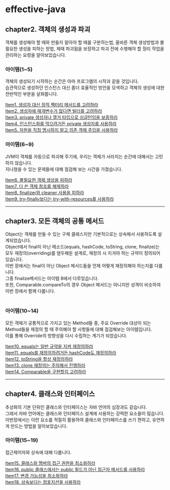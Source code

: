 # effective-java

## chapter2. 객체의 생성과 파괴
객체를 생성해야 할 때와 만들지 말아야 할 때를 구분하는법, 올바른 객체 생성방법과 불필요한 생성을 피하는 방법, 제때 파괴됨을 보장하고 파괴 전에 수행해야 할 정리 작업을 관리하는 요령을 알아보았습니다.

### 아이템(1~5)
객체의 생성되기 시작하는 순간은 아마 프로그램의 시작과 같을 것입니다. <br>
습관적으로 생성하던 인스턴스 대신 좀더 효율적인 방안을 모색하고 객체의 생성에 대한 전반적인 부분을 살펴봅니다. <br>

[Item1. 생성자 대신 정적 팩터리 메서드를 고려하라](https://south-leopard-b1c.notion.site/Item1-bbbb413b4b03402abdec5d01e7daab57?pvs=4) <br>
[Item2. 생성자에 매개변수가 많다면 빌더를 고려하라](https://south-leopard-b1c.notion.site/Item2-850e4eecc80c416bb63b0c4cd6cc4b1c?pvs=4) <br>
[Item3. private 생성자나 열거 타입으로 싱글턴임을 보증하라](https://south-leopard-b1c.notion.site/Item3-private-5c0751ac2f324729999b133d3bfd971d?pvs=4) <br>
[Item4. 인스턴스화를 막으려거든 private 생성자를 사용하라](https://south-leopard-b1c.notion.site/Item4-private-391438c7ba2b4bff85240abbc77d076d?pvs=4) <br>
[Item5. 자원을 직접 명시하지 말고 의존 객체 주입을 사용하라](https://south-leopard-b1c.notion.site/Item5-5f620339dca241ce8460215d3bc379bd?pvs=4) <br>

### 아이템(6~9)
JVM이 객체를 자동으로 파괴해 주기에, 우리는 객체가 사라지는 순간에 대해서는 고민하지 않습니다. <br>
지나쳤을 수 있는 문제들에 대해 점검해 보는 시간을 가졌습니다. <br> 

[Item6. 불필요한 객체 생성을 피하라](https://south-leopard-b1c.notion.site/Item6-da5cea7ae7c14882a8de6fb5a9cc8e29?pvs=4) <br>
[Item7. 다 쓴 객체 참조를 해제하라](https://south-leopard-b1c.notion.site/Item7-41d6fa035ff14a9394edcd30e10fbb6a?pvs=4) <br>
[Item8. finalizer와 cleaner 사용을 피하라](https://south-leopard-b1c.notion.site/Item8-finalizer-cleaner-b05be4950ff84c6293b029c54405d1ec?pvs=4) <br>
[Item9. try-finally보다는 try-with-resources를 사용하라](https://south-leopard-b1c.notion.site/Item9-try-finally-try-with-resources-1a3bdb08914c4ae1bceac5064c7726f9?pvs=4) <br>

---
## chapter3. 모든 객체의 공통 메서드
Object는 객체를 만들 수 있는 구체 클래스지만 기본적으로는 상속해서 사용하도록 설계되었습니다. <br>
Object에서 final이 아닌 메소드(equals, hashCode, toString, clone, finalize)는 모두 재정의(overriding)를 염두해둔 설계로, 재정의 시 지겨야 하는 규약이 정의되어 있습니다. <br>
이번 장에서는 final이 아닌 Object 메서드들을 언제 어떻게 재정의해야 하는지를 다룹니다. <Br>
그중 finalize메서드는 아이템 8에서 다루었습니다. <Br>
또한, Comparable.compareTo의 경우 Object 메서드는 아니지만 성격이 비슷하여 이번 장에서 함께 다룹니다. <Br><Br>

### 아이템(10~14)
모든 객체가 공통적으로 가지고 있는 Method들 중, 주요 Override 대상이 되는 Method들을 재정의 할 때 주의해야 할 사항들에 대해 점검해보는 아이템입니다. <Br>
이를 통해 Override의 방향성을 다시 수립하는 계기가 되었습니다. <Br>

[Item10. equals는 일반 규약을 지켜 재정의하라](https://south-leopard-b1c.notion.site/Item10-equals-4ebec1e9bb854e3594a2eba1dc03d571?pvs=4) <br>
[Item11. equals를 재정의하려거든 hashCode도 재정의하라](https://south-leopard-b1c.notion.site/Item11-equals-hashCode-e349a8aa61984c29869d7e70af65b5c5?pvs=4) <br>
[Item12. toString을 항상 재정의하라](https://south-leopard-b1c.notion.site/Item12-toString-2e3ad4e6867649f494f7aaed4fcdb934?pvs=4) <br>
[Item13. clone 재정의는 주의해서 진행하라](https://south-leopard-b1c.notion.site/Item13-clone-0269e883538d4f879b7318b42e25685a?pvs=4) <br>
[Item14. Comparable을 구현할지 고려하라](https://south-leopard-b1c.notion.site/Item14-Comparable-4f2635898aa14c2f842760c35a78d909?pvs=4) <br>

---
## chapter4. 클래스와 인터페이스
추상화의 기본 단위인 클래스와 인터페이스는 자바 언어의 심장과도 같습니다. <br>
그래서 자바 언어에는 클래스와 인터페이스 설계에 사용하는 강력한 요소들이 많습니다. <Br>
이번장에서는 이런 요소를 적절히 활용하여 클래스와 인터페이스를 쓰기 편하고, 유연하게 만드는 방법을 알아보았습니다. <Br>

### 아이템(15~19)
접근제어자와 상속에 대해 다룹니다. <br>

[Item15. 클래스와 멤버의 접근 권한을 최소화하라](https://south-leopard-b1c.notion.site/Item15-479371d7dd274c48b3e25803213ce6fa?pvs=4) <br>
[Item16. public 클래스에서는 public 필드가 아닌 접근자 메서드를 사용하라](https://south-leopard-b1c.notion.site/Item16-public-public-b2d0806114f44c36aecdbb7e7043f23e?pvs=4) <br>
[Item17. 변경 가능성을 최소화하라](https://south-leopard-b1c.notion.site/Item17-808832dad307448a8cd4526a71479304?pvs=4) <br>
[Item18. 상속보다는 컴포지션을 사용하라](https://south-leopard-b1c.notion.site/Item18-45a183fb35e04fd0a800ab9024b4a108?pvs=4) <br>
